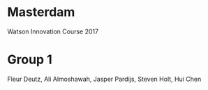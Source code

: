 # Masterdam
Watson Innovation Course 2017

# Group 1
Fleur Deutz, Ali Almoshawah, Jasper Pardijs, Steven Holt, Hui Chen
